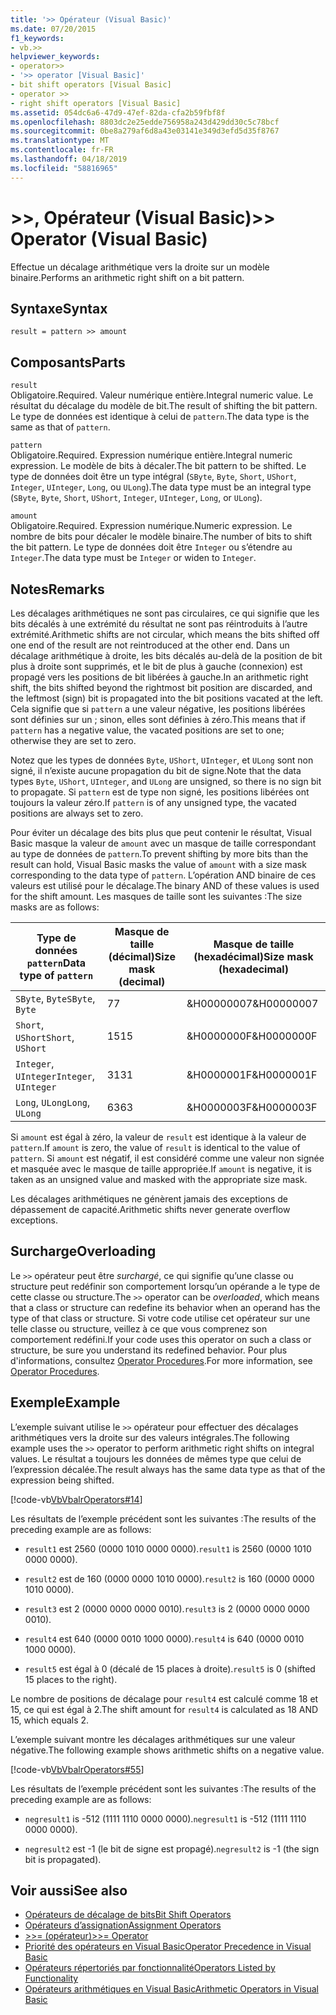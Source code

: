 ```yaml
---
title: '>> Opérateur (Visual Basic)'
ms.date: 07/20/2015
f1_keywords:
- vb.>>
helpviewer_keywords:
- operator>>
- '>> operator [Visual Basic]'
- bit shift operators [Visual Basic]
- operator >>
- right shift operators [Visual Basic]
ms.assetid: 054dc6a6-47d9-47ef-82da-cfa2b59fbf8f
ms.openlocfilehash: 8803dc2e25edde756958a243d429dd30c5c78bcf
ms.sourcegitcommit: 0be8a279af6d8a43e03141e349d3efd5d35f8767
ms.translationtype: MT
ms.contentlocale: fr-FR
ms.lasthandoff: 04/18/2019
ms.locfileid: "58816965"
---
```

# <a name="-operator-visual-basic"></a><span data-ttu-id="f8feb-102">>>, Opérateur (Visual Basic)</span><span class="sxs-lookup"><span data-stu-id="f8feb-102">>> Operator (Visual Basic)</span></span>
<span data-ttu-id="f8feb-103">Effectue un décalage arithmétique vers la droite sur un modèle binaire.</span><span class="sxs-lookup"><span data-stu-id="f8feb-103">Performs an arithmetic right shift on a bit pattern.</span></span>  
  
## <a name="syntax"></a><span data-ttu-id="f8feb-104">Syntaxe</span><span class="sxs-lookup"><span data-stu-id="f8feb-104">Syntax</span></span>  
  
```  
result = pattern >> amount  
```  
  
## <a name="parts"></a><span data-ttu-id="f8feb-105">Composants</span><span class="sxs-lookup"><span data-stu-id="f8feb-105">Parts</span></span>  
 `result`  
 <span data-ttu-id="f8feb-106">Obligatoire.</span><span class="sxs-lookup"><span data-stu-id="f8feb-106">Required.</span></span> <span data-ttu-id="f8feb-107">Valeur numérique entière.</span><span class="sxs-lookup"><span data-stu-id="f8feb-107">Integral numeric value.</span></span> <span data-ttu-id="f8feb-108">Le résultat du décalage du modèle de bit.</span><span class="sxs-lookup"><span data-stu-id="f8feb-108">The result of shifting the bit pattern.</span></span> <span data-ttu-id="f8feb-109">Le type de données est identique à celui de `pattern`.</span><span class="sxs-lookup"><span data-stu-id="f8feb-109">The data type is the same as that of `pattern`.</span></span>  
  
 `pattern`  
 <span data-ttu-id="f8feb-110">Obligatoire.</span><span class="sxs-lookup"><span data-stu-id="f8feb-110">Required.</span></span> <span data-ttu-id="f8feb-111">Expression numérique entière.</span><span class="sxs-lookup"><span data-stu-id="f8feb-111">Integral numeric expression.</span></span> <span data-ttu-id="f8feb-112">Le modèle de bits à décaler.</span><span class="sxs-lookup"><span data-stu-id="f8feb-112">The bit pattern to be shifted.</span></span> <span data-ttu-id="f8feb-113">Le type de données doit être un type intégral (`SByte`, `Byte`, `Short`, `UShort`, `Integer`, `UInteger`, `Long`, ou `ULong`).</span><span class="sxs-lookup"><span data-stu-id="f8feb-113">The data type must be an integral type (`SByte`, `Byte`, `Short`, `UShort`, `Integer`, `UInteger`, `Long`, or `ULong`).</span></span>  
  
 `amount`  
 <span data-ttu-id="f8feb-114">Obligatoire.</span><span class="sxs-lookup"><span data-stu-id="f8feb-114">Required.</span></span> <span data-ttu-id="f8feb-115">Expression numérique.</span><span class="sxs-lookup"><span data-stu-id="f8feb-115">Numeric expression.</span></span> <span data-ttu-id="f8feb-116">Le nombre de bits pour décaler le modèle binaire.</span><span class="sxs-lookup"><span data-stu-id="f8feb-116">The number of bits to shift the bit pattern.</span></span> <span data-ttu-id="f8feb-117">Le type de données doit être `Integer` ou s’étendre au `Integer`.</span><span class="sxs-lookup"><span data-stu-id="f8feb-117">The data type must be `Integer` or widen to `Integer`.</span></span>  
  
## <a name="remarks"></a><span data-ttu-id="f8feb-118">Notes</span><span class="sxs-lookup"><span data-stu-id="f8feb-118">Remarks</span></span>  
 <span data-ttu-id="f8feb-119">Les décalages arithmétiques ne sont pas circulaires, ce qui signifie que les bits décalés à une extrémité du résultat ne sont pas réintroduits à l’autre extrémité.</span><span class="sxs-lookup"><span data-stu-id="f8feb-119">Arithmetic shifts are not circular, which means the bits shifted off one end of the result are not reintroduced at the other end.</span></span> <span data-ttu-id="f8feb-120">Dans un décalage arithmétique à droite, les bits décalés au-delà de la position de bit plus à droite sont supprimés, et le bit de plus à gauche (connexion) est propagé vers les positions de bit libérées à gauche.</span><span class="sxs-lookup"><span data-stu-id="f8feb-120">In an arithmetic right shift, the bits shifted beyond the rightmost bit position are discarded, and the leftmost (sign) bit is propagated into the bit positions vacated at the left.</span></span> <span data-ttu-id="f8feb-121">Cela signifie que si `pattern` a une valeur négative, les positions libérées sont définies sur un ; sinon, elles sont définies à zéro.</span><span class="sxs-lookup"><span data-stu-id="f8feb-121">This means that if `pattern` has a negative value, the vacated positions are set to one; otherwise they are set to zero.</span></span>  
  
 <span data-ttu-id="f8feb-122">Notez que les types de données `Byte`, `UShort`, `UInteger`, et `ULong` sont non signé, il n’existe aucune propagation du bit de signe.</span><span class="sxs-lookup"><span data-stu-id="f8feb-122">Note that the data types `Byte`, `UShort`, `UInteger`, and `ULong` are unsigned, so there is no sign bit to propagate.</span></span> <span data-ttu-id="f8feb-123">Si `pattern` est de type non signé, les positions libérées ont toujours la valeur zéro.</span><span class="sxs-lookup"><span data-stu-id="f8feb-123">If `pattern` is of any unsigned type, the vacated positions are always set to zero.</span></span>  
  
 <span data-ttu-id="f8feb-124">Pour éviter un décalage des bits plus que peut contenir le résultat, Visual Basic masque la valeur de `amount` avec un masque de taille correspondant au type de données de `pattern`.</span><span class="sxs-lookup"><span data-stu-id="f8feb-124">To prevent shifting by more bits than the result can hold, Visual Basic masks the value of `amount` with a size mask corresponding to the data type of `pattern`.</span></span> <span data-ttu-id="f8feb-125">L’opération AND binaire de ces valeurs est utilisé pour le décalage.</span><span class="sxs-lookup"><span data-stu-id="f8feb-125">The binary AND of these values is used for the shift amount.</span></span> <span data-ttu-id="f8feb-126">Les masques de taille sont les suivantes :</span><span class="sxs-lookup"><span data-stu-id="f8feb-126">The size masks are as follows:</span></span>  
  
|<span data-ttu-id="f8feb-127">Type de données `pattern`</span><span class="sxs-lookup"><span data-stu-id="f8feb-127">Data type of `pattern`</span></span>|<span data-ttu-id="f8feb-128">Masque de taille (décimal)</span><span class="sxs-lookup"><span data-stu-id="f8feb-128">Size mask (decimal)</span></span>|<span data-ttu-id="f8feb-129">Masque de taille (hexadécimal)</span><span class="sxs-lookup"><span data-stu-id="f8feb-129">Size mask (hexadecimal)</span></span>|  
|----------------------------|---------------------------|-------------------------------|  
|<span data-ttu-id="f8feb-130">`SByte`, `Byte`</span><span class="sxs-lookup"><span data-stu-id="f8feb-130">`SByte`, `Byte`</span></span>|<span data-ttu-id="f8feb-131">7</span><span class="sxs-lookup"><span data-stu-id="f8feb-131">7</span></span>|<span data-ttu-id="f8feb-132">&H00000007</span><span class="sxs-lookup"><span data-stu-id="f8feb-132">&H00000007</span></span>|  
|<span data-ttu-id="f8feb-133">`Short`, `UShort`</span><span class="sxs-lookup"><span data-stu-id="f8feb-133">`Short`, `UShort`</span></span>|<span data-ttu-id="f8feb-134">15</span><span class="sxs-lookup"><span data-stu-id="f8feb-134">15</span></span>|<span data-ttu-id="f8feb-135">&H0000000F</span><span class="sxs-lookup"><span data-stu-id="f8feb-135">&H0000000F</span></span>|  
|<span data-ttu-id="f8feb-136">`Integer`, `UInteger`</span><span class="sxs-lookup"><span data-stu-id="f8feb-136">`Integer`, `UInteger`</span></span>|<span data-ttu-id="f8feb-137">31</span><span class="sxs-lookup"><span data-stu-id="f8feb-137">31</span></span>|<span data-ttu-id="f8feb-138">&H0000001F</span><span class="sxs-lookup"><span data-stu-id="f8feb-138">&H0000001F</span></span>|  
|<span data-ttu-id="f8feb-139">`Long`, `ULong`</span><span class="sxs-lookup"><span data-stu-id="f8feb-139">`Long`, `ULong`</span></span>|<span data-ttu-id="f8feb-140">63</span><span class="sxs-lookup"><span data-stu-id="f8feb-140">63</span></span>|<span data-ttu-id="f8feb-141">&H0000003F</span><span class="sxs-lookup"><span data-stu-id="f8feb-141">&H0000003F</span></span>|  
  
 <span data-ttu-id="f8feb-142">Si `amount` est égal à zéro, la valeur de `result` est identique à la valeur de `pattern`.</span><span class="sxs-lookup"><span data-stu-id="f8feb-142">If `amount` is zero, the value of `result` is identical to the value of `pattern`.</span></span> <span data-ttu-id="f8feb-143">Si `amount` est négatif, il est considéré comme une valeur non signée et masquée avec le masque de taille appropriée.</span><span class="sxs-lookup"><span data-stu-id="f8feb-143">If `amount` is negative, it is taken as an unsigned value and masked with the appropriate size mask.</span></span>  
  
 <span data-ttu-id="f8feb-144">Les décalages arithmétiques ne génèrent jamais des exceptions de dépassement de capacité.</span><span class="sxs-lookup"><span data-stu-id="f8feb-144">Arithmetic shifts never generate overflow exceptions.</span></span>  
  
## <a name="overloading"></a><span data-ttu-id="f8feb-145">Surcharge</span><span class="sxs-lookup"><span data-stu-id="f8feb-145">Overloading</span></span>  
 <span data-ttu-id="f8feb-146">Le `>>` opérateur peut être *surchargé*, ce qui signifie qu’une classe ou structure peut redéfinir son comportement lorsqu’un opérande a le type de cette classe ou structure.</span><span class="sxs-lookup"><span data-stu-id="f8feb-146">The `>>` operator can be *overloaded*, which means that a class or structure can redefine its behavior when an operand has the type of that class or structure.</span></span> <span data-ttu-id="f8feb-147">Si votre code utilise cet opérateur sur une telle classe ou structure, veillez à ce que vous comprenez son comportement redéfini.</span><span class="sxs-lookup"><span data-stu-id="f8feb-147">If your code uses this operator on such a class or structure, be sure you understand its redefined behavior.</span></span> <span data-ttu-id="f8feb-148">Pour plus d'informations, consultez [Operator Procedures](../../../visual-basic/programming-guide/language-features/procedures/operator-procedures.md).</span><span class="sxs-lookup"><span data-stu-id="f8feb-148">For more information, see [Operator Procedures](../../../visual-basic/programming-guide/language-features/procedures/operator-procedures.md).</span></span>  
  
## <a name="example"></a><span data-ttu-id="f8feb-149">Exemple</span><span class="sxs-lookup"><span data-stu-id="f8feb-149">Example</span></span>  
 <span data-ttu-id="f8feb-150">L’exemple suivant utilise le `>>` opérateur pour effectuer des décalages arithmétiques vers la droite sur des valeurs intégrales.</span><span class="sxs-lookup"><span data-stu-id="f8feb-150">The following example uses the `>>` operator to perform arithmetic right shifts on integral values.</span></span> <span data-ttu-id="f8feb-151">Le résultat a toujours les données de mêmes type que celui de l’expression décalée.</span><span class="sxs-lookup"><span data-stu-id="f8feb-151">The result always has the same data type as that of the expression being shifted.</span></span>  
  
 [!code-vb[VbVbalrOperators#14](~/samples/snippets/visualbasic/VS_Snippets_VBCSharp/VbVbalrOperators/VB/Class1.vb#14)]  
  
 <span data-ttu-id="f8feb-152">Les résultats de l’exemple précédent sont les suivantes :</span><span class="sxs-lookup"><span data-stu-id="f8feb-152">The results of the preceding example are as follows:</span></span>  
  
-   <span data-ttu-id="f8feb-153">`result1` est 2560 (0000 1010 0000 0000).</span><span class="sxs-lookup"><span data-stu-id="f8feb-153">`result1` is 2560 (0000 1010 0000 0000).</span></span>  
  
-   <span data-ttu-id="f8feb-154">`result2` est de 160 (0000 0000 1010 0000).</span><span class="sxs-lookup"><span data-stu-id="f8feb-154">`result2` is 160 (0000 0000 1010 0000).</span></span>  
  
-   <span data-ttu-id="f8feb-155">`result3` est 2 (0000 0000 0000 0010).</span><span class="sxs-lookup"><span data-stu-id="f8feb-155">`result3` is 2 (0000 0000 0000 0010).</span></span>  
  
-   <span data-ttu-id="f8feb-156">`result4` est 640 (0000 0010 1000 0000).</span><span class="sxs-lookup"><span data-stu-id="f8feb-156">`result4` is 640 (0000 0010 1000 0000).</span></span>  
  
-   <span data-ttu-id="f8feb-157">`result5` est égal à 0 (décalé de 15 places à droite).</span><span class="sxs-lookup"><span data-stu-id="f8feb-157">`result5` is 0 (shifted 15 places to the right).</span></span>  
  
 <span data-ttu-id="f8feb-158">Le nombre de positions de décalage pour `result4` est calculé comme 18 et 15, ce qui est égal à 2.</span><span class="sxs-lookup"><span data-stu-id="f8feb-158">The shift amount for `result4` is calculated as 18 AND 15, which equals 2.</span></span>  
  
 <span data-ttu-id="f8feb-159">L’exemple suivant montre les décalages arithmétiques sur une valeur négative.</span><span class="sxs-lookup"><span data-stu-id="f8feb-159">The following example shows arithmetic shifts on a negative value.</span></span>  
  
 [!code-vb[VbVbalrOperators#55](~/samples/snippets/visualbasic/VS_Snippets_VBCSharp/VbVbalrOperators/VB/Class1.vb#55)]  
  
 <span data-ttu-id="f8feb-160">Les résultats de l’exemple précédent sont les suivantes :</span><span class="sxs-lookup"><span data-stu-id="f8feb-160">The results of the preceding example are as follows:</span></span>  
  
-   <span data-ttu-id="f8feb-161">`negresult1` is -512 (1111 1110 0000 0000).</span><span class="sxs-lookup"><span data-stu-id="f8feb-161">`negresult1` is -512 (1111 1110 0000 0000).</span></span>  
  
-   <span data-ttu-id="f8feb-162">`negresult2` est -1 (le bit de signe est propagé).</span><span class="sxs-lookup"><span data-stu-id="f8feb-162">`negresult2` is -1 (the sign bit is propagated).</span></span>  
  
## <a name="see-also"></a><span data-ttu-id="f8feb-163">Voir aussi</span><span class="sxs-lookup"><span data-stu-id="f8feb-163">See also</span></span>

- [<span data-ttu-id="f8feb-164">Opérateurs de décalage de bits</span><span class="sxs-lookup"><span data-stu-id="f8feb-164">Bit Shift Operators</span></span>](../../../visual-basic/language-reference/operators/bit-shift-operators.md)
- [<span data-ttu-id="f8feb-165">Opérateurs d’assignation</span><span class="sxs-lookup"><span data-stu-id="f8feb-165">Assignment Operators</span></span>](../../../visual-basic/language-reference/operators/assignment-operators.md)
- [<span data-ttu-id="f8feb-166">>>= (opérateur)</span><span class="sxs-lookup"><span data-stu-id="f8feb-166">>>= Operator</span></span>](../../../visual-basic/language-reference/operators/right-shift-assignment-operator.md)
- [<span data-ttu-id="f8feb-167">Priorité des opérateurs en Visual Basic</span><span class="sxs-lookup"><span data-stu-id="f8feb-167">Operator Precedence in Visual Basic</span></span>](../../../visual-basic/language-reference/operators/operator-precedence.md)
- [<span data-ttu-id="f8feb-168">Opérateurs répertoriés par fonctionnalité</span><span class="sxs-lookup"><span data-stu-id="f8feb-168">Operators Listed by Functionality</span></span>](../../../visual-basic/language-reference/operators/operators-listed-by-functionality.md)
- [<span data-ttu-id="f8feb-169">Opérateurs arithmétiques en Visual Basic</span><span class="sxs-lookup"><span data-stu-id="f8feb-169">Arithmetic Operators in Visual Basic</span></span>](../../../visual-basic/programming-guide/language-features/operators-and-expressions/arithmetic-operators.md)
